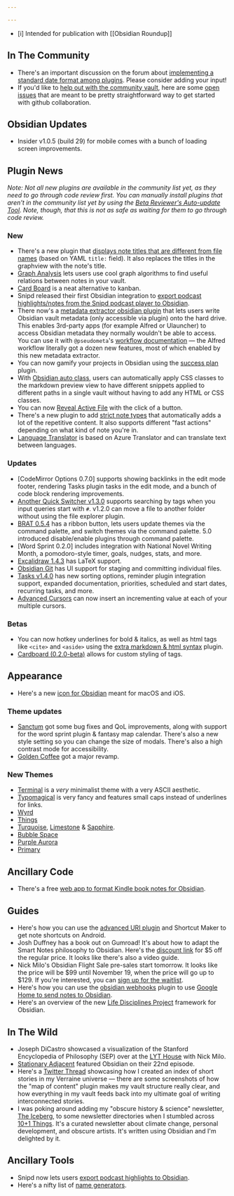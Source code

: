 ```yaml
---

---
```


- [i] Intended for publication with [[Obsidian Roundup]]

## In The Community

* There's an important discussion on the forum about [implementing a standard date format among plugins](https://forum.obsidian.md/t/task-management-devs-add-date-format-standard/26464). Please consider adding your input!  
* If you'd like to [help out with the community vault](https://publish.obsidian.md/hub/CONTRIBUTING), here are some [open issues](https://github.com/obsidian-community/obsidian-hub/issues?q=is%3Aissue+is%3Aopen+label%3A%22good+first+issue%22) that are meant to be pretty straightforward way to get started with github collaboration. 


## Obsidian Updates

* Insider v1.0.5 (build 29) for mobile comes with a bunch of loading screen improvements. 

## Plugin News

_Note: Not all new plugins are available in the community list yet, as they need to go through code review first. You can manually install plugins that aren't in the community list yet by using the [Beta Reviewer's Auto-update Tool](https://github.com/TfTHacker/obsidian42-brat). Note, though, that this is not as safe as waiting for them to go through code review._

### New

* There's a new plugin that [displays note titles that are different from file names](https://github.com/Shinigami072/file-explorer-note-title) (based on YAML `title:` field). It also replaces the titles in the graphview with the note's title.
* [Graph Analysis](https://github.com/SkepticMystic/graph-analysis) lets users use cool graph algorithms to find useful relations between notes in your vault. 
* [Card Board](https://github.com/roovo/obsidian-card-board) is a neat alternative to kanban. 
* Snipd released their first Obsidian integration to [export podcast highlights/notes from the Snipd podcast player to Obsidian](https://blog.snipd.com/how-to-export-your-podcast-highlights-to-obsidian-54208c06d491). 
* There now's a [metadata extractor obsidian plugin](https://github.com/kometenstaub/metadata-extractor) that lets users write Obsidian vault metadata (only accessible via plugin) onto the hard drive. This enables 3rd-party apps (for example Alfred or Ulauncher) to access Obsidian metadata they normally wouldn't be able to access. You can use it with `@pseudometa`'s [workflow documentation](https://github.com/chrisgrieser/shimmering-obsidian#feature-overview) — the Alfred workflow literally got a dozen new features, most of which enabled by this new metadata extractor.
* You can now gamify your projects in Obsidian using the [success plan](https://github.com/joshwingreene/obsidian-success-plan) plugin. 
* With [Obsidian auto class](https://github.com/OfficerHalf/obsidian-auto-class), users can automatically apply CSS classes to the markdown preview view to have different snippets applied to different paths in a single vault without having to add any HTML or CSS classes. 
* You can now [Reveal Active File](https://github.com/claremacrae/obsidian-manually-reveal-active-file) with the click of a button.
* There's a new plugin to add [strict note types](https://github.com/konodyuk/obsidian-typing) that automatically adds a lot of the repetitive content. It also supports different "fast actions" depending on what kind of note you're in.
* [Language Translator](https://github.com/twentytwokhz/language-translator) is based on Azure Translator and can translate text between languages. 

### Updates

* [CodeMirror Options 0.7.0] supports showing backlinks in the edit mode footer, rendering Tasks plugin tasks in the edit mode, and a bunch of code block rendering improvements. 
* [Another Quick Switcher v1.3.0](https://github.com/tadashi-aikawa/obsidian-another-quick-switcher/releases/tag/1.3.0) supports searching by tags when you input queries start with `#`. v1.2.0 can move a file to another folder without using the file explorer plugin. 
* [BRAT 0.5.4](https://github.com/TfTHacker/obsidian42-brat) has a ribbon button, lets users update themes via the command palette, and switch themes via the command palette. 5.0 introduced disable/enable plugins through command palette. 
* [Word Sprint 0.2.0] includes integration with National Novel Writing Month, a pomodoro-style timer, goals, nudges, stats, and more. 
* [Excalidraw 1.4.3](https://github.com/zsviczian/obsidian-excalidraw-plugin/releases/tag/1.4.3) has LaTeX support. 
* [Obsidian Git](https://github.com/denolehov/obsidian-git/releases/tag/1.14.0) has UI support for staging and committing individual files. 
* [Tasks v1.4.0](https://github.com/schemar/obsidian-tasks/releases/tag/1.4.0) has new sorting options, reminder plugin integration support, expanded documentation, priorities, scheduled and start dates, recurring tasks, and more. 
* [Advanced Cursors](https://github.com/SkepticMystic/advanced-cursors) can now insert an incrementing value at each of your multiple cursors.

### Betas

* You can now hotkey underlines for bold & italics, as well as html tags like `<cite>` and `<aside>` using the [extra markdown & html syntax](https://github.com/chrisgrieser/obsidian-extra-md-html-syntax) plugin.
* [Cardboard (0.2.0-beta)](https://github.com/roovo/obsidian-card-board) allows for custom styling of tags. 

## Appearance

* Here's a new [icon for Obsidian](https://gnelson.gumroad.com/l/obsidian2) meant for macOS and iOS. 

### Theme updates

* [Sanctum](https://github.com/jdanielmourao/obsidian-sanctum/releases/tag/v0.3.0) got some bug fixes and QoL improvements, along with support for the word sprint plugin & fantasy map calendar. There's also a new style setting so you can change the size of modals. There's also a high contrast mode for accessibility. 
* [Golden Coffee](https://github.com/kinmury/GoldenCoffeeTheme) got a major revamp. 

### New Themes 

* [Terminal](https://github.com/zcysxy/Obsidian-Terminal-Theme) is a *very* minimalist theme with a very ASCII aesthetic. 
* [Typomagical](https://github.com/hungsu/typomagical-obsidian) is very fancy and features small caps instead of underlines for links. 
* [Wyrd](https://github.com/curio-heart/obsidian-wyrd)
* [Things](https://github.com/colineckert/obsidian-things)
* [Turquoise](https://github.com/gracejoseph1236/obsidian-turquoise), [Limestone](https://github.com/gracejoseph1236/obsidian-limestone) & [Sapphire](https://github.com/gracejoseph1236/obsidian-sapphire). 
* [Bubble Space](https://github.com/Emrie-Candera/Bubble-Space-Theme)
* [Purple Aurora](https://github.com/AndreasStandar/Obsidian-Theme---Purple-Aurora)
* [Primary](https://github.com/ceciliamay/obsidianmd-theme-primary) 

## Ancillary Code

* There's a free [web app to format Kindle book notes for Obsidian](https://www.reddit.com/r/ObsidianMD/comments/qmhw2e/i_made_an_app_to_format_kindle_book_notes_for/).

## Guides

* Here's how you can use the [advanced URI plugin](https://discord.com/channels/686053708261228577/864046194195431425/904323421310173185) and Shortcut Maker to get note shortcuts on Android. 
* Josh Duffney has a book out on Gumroad! It's about how to adapt the Smart Notes philosophy to Obsidian. Here's the [discount link](https://joshduffney.gumroad.com/l/take-smart-notes-obsidian/obsidian) for $5 off the regular price. It looks like there's also a video guide. 
* Nick Milo's Obsidian Flight Sale pre-sales start tomorrow. It looks like the price will be $99 until November 19, when the price will go up to $129. If you're interested, you can [sign up for the waitlist](https://lyt.ck.page/ace689c709). 
* Here's how you can use the [obsidian webhooks](https://github.com/trashhalo/obsidian-webhooks) plugin to use [Google Home to send notes to Obsidian](https://www.youtube.com/watch?v=45Q9bxmZbiM). 
* Here's an overview of the new [Life Disciplines Project](https://www.youtube.com/watch?v=XTwDhiDGk50) framework for Obsidian.

## In The Wild

* Joseph DiCastro showcased a visualization of the Stanford Encyclopedia of Philosophy (SEP) over at the [LYT House](https://www.youtube.com/watch?v=xrz_TvdPcy4) with Nick Milo. 
* [Stationary Adjacent](https://stationeryadjacent.com/episodes/022) featured Obsidian on their 22nd episode. 
* Here's a [Twitter Thread](https://twitter.com/EleanorKonik/status/1456317253931057158) showcasing how I created an index of short stories in my Verraine universe — there are some screenshots of how the "map of content" plugin makes my vault structure really clear, and how everything in my vault feeds back into my ultimate goal of writing interconnected stories. 
* I was poking around adding my "obscure history & science" newsletter, [The Iceberg](https://newsletter.eleanorkonik.com/), to some newsletter directories when I stumbled across [10+1 Things](https://rishikesh.substack.com/about). It's a curated newsletter about climate change, personal development, and obscure artists. It's written using Obsidian and I'm delighted by it. 

## Ancillary Tools

* Snipd now lets users [export podcast highlights to Obsidian](https://blog.snipd.com/how-to-export-your-podcast-highlights-to-obsidian-54208c06d491). 
* Here's a nifty list of [name generators](https://discord.com/channels/686053708261228577/805952223124520961/904118778160377917). 
